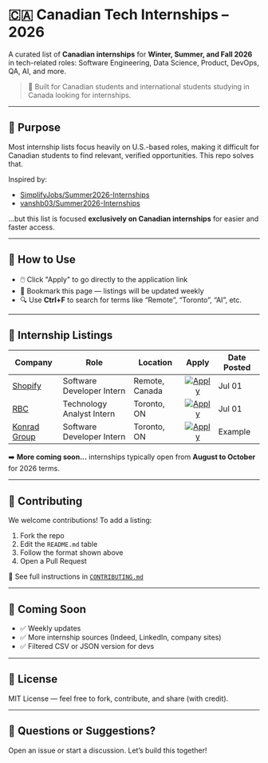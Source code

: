 # 🇨🇦 Canadian Tech Internships – 2026

A curated list of **Canadian internships** for **Winter, Summer, and Fall 2026** in tech-related roles: Software Engineering, Data Science, Product, DevOps, QA, AI, and more.

> 📌 Built for Canadian students and international students studying in Canada looking for internships.

---

## 🎯 Purpose

Most internship lists focus heavily on U.S.-based roles, making it difficult for Canadian students to find relevant, verified opportunities. This repo solves that.

Inspired by:
- [SimplifyJobs/Summer2026-Internships](https://github.com/SimplifyJobs/Summer2026-Internships)
- [vanshb03/Summer2026-Internships](https://github.com/vanshb03/Summer2026-Internships)

…but this list is focused **exclusively on Canadian internships** for easier and faster access.

---

## 🧠 How to Use

- 🖱️ Click "Apply" to go directly to the application link  
- 📅 Bookmark this page — listings will be updated weekly  
- 🔍 Use **Ctrl+F** to search for terms like “Remote”, “Toronto”, “AI”, etc.

---

## 💼 Internship Listings

| Company | Role | Location | Apply | Date Posted |
|---------|------|----------|:-----:|-------------|
| [Shopify](https://www.shopify.com/careers) | Software Developer Intern | Remote, Canada | [![Apply](https://img.shields.io/badge/-Apply-blue?style=for-the-badge)](https://www.shopify.com/careers) | Jul 01 |
| [RBC](https://jobs.rbc.com/ca/en/students-grad-co-ops-internships) | Technology Analyst Intern | Toronto, ON | [![Apply](https://img.shields.io/badge/-Apply-blue?style=for-the-badge)](https://jobs.rbc.com/ca/en/students-grad-co-ops-internships) | Jul 01 |
| [Konrad Group](https://www.konrad.com/careers) | Software Developer Intern | Toronto, ON | [![Apply](https://img.shields.io/badge/-Apply-blue?style=for-the-badge)](https://www.konrad.com/careers) | Example |

➡️ **More coming soon...** internships typically open from **August to October** for 2026 terms.

---

## 🤝 Contributing

We welcome contributions! To add a listing:

1. Fork the repo  
2. Edit the `README.md` table  
3. Follow the format shown above  
4. Open a Pull Request  

📖 See full instructions in [`CONTRIBUTING.md`](CONTRIBUTING.md)

---

## 🚀 Coming Soon

- ✅ Weekly updates  
- ✅ More internship sources (Indeed, LinkedIn, company sites)  
- ✅ Filtered CSV or JSON version for devs

---

## 🧾 License

MIT License — feel free to fork, contribute, and share (with credit).

---

## 💬 Questions or Suggestions?

Open an issue or start a discussion. Let’s build this together!
